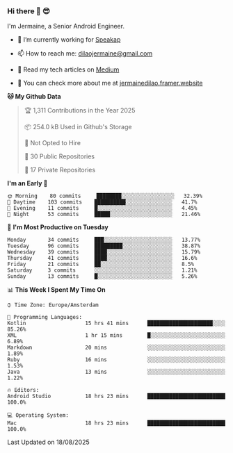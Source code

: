 ### Hi there 👋 😎
I'm Jermaine, a Senior Android Engineer.

- 🔭 I’m currently working for [Speakap](https://www.speakap.com/)

- 📫 How to reach me: dilaojermaine@gmail.com

- 📖 Read my tech articles on [Medium](https://jermainedilao.medium.com/)

- 👀 You can check more about me at [jermainedilao.framer.website](https://jermainedilao.framer.website)

<!--
**jermainedilao/jermainedilao** is a ✨ _special_ ✨ repository because its `README.md` (this file) appears on your GitHub profile.

Here are some ideas to get you started:

- 🔭 I’m currently working on ...
- 🌱 I’m currently learning ...
- 👯 I’m looking to collaborate on ...
- 🤔 I’m looking for help with ...
- 💬 Ask me about ...
- 📫 How to reach me: ...
- 😄 Pronouns: ...
- ⚡ Fun fact: ...
-->

<!--START_SECTION:waka-->
**🐱 My Github Data** 

> 🏆 1,311 Contributions in the Year 2025
 > 
> 📦 254.0 kB Used in Github's Storage 
 > 
> 🚫 Not Opted to Hire
 > 
> 📜 30 Public Repositories 
 > 
> 🔑 17 Private Repositories  
 > 
**I'm an Early 🐤** 

```text
🌞 Morning    80 commits     ████████░░░░░░░░░░░░░░░░░   32.39% 
🌆 Daytime    103 commits    ██████████░░░░░░░░░░░░░░░   41.7% 
🌃 Evening    11 commits     █░░░░░░░░░░░░░░░░░░░░░░░░   4.45% 
🌙 Night      53 commits     █████░░░░░░░░░░░░░░░░░░░░   21.46%

```
📅 **I'm Most Productive on Tuesday** 

```text
Monday       34 commits     ███░░░░░░░░░░░░░░░░░░░░░░   13.77% 
Tuesday      96 commits     █████████░░░░░░░░░░░░░░░░   38.87% 
Wednesday    39 commits     ████░░░░░░░░░░░░░░░░░░░░░   15.79% 
Thursday     41 commits     ████░░░░░░░░░░░░░░░░░░░░░   16.6% 
Friday       21 commits     ██░░░░░░░░░░░░░░░░░░░░░░░   8.5% 
Saturday     3 commits      ░░░░░░░░░░░░░░░░░░░░░░░░░   1.21% 
Sunday       13 commits     █░░░░░░░░░░░░░░░░░░░░░░░░   5.26%

```


📊 **This Week I Spent My Time On** 

```text
⌚︎ Time Zone: Europe/Amsterdam

💬 Programming Languages: 
Kotlin                   15 hrs 41 mins      █████████████████████░░░░   85.26% 
XML                      1 hr 15 mins        █░░░░░░░░░░░░░░░░░░░░░░░░   6.89% 
Markdown                 20 mins             ░░░░░░░░░░░░░░░░░░░░░░░░░   1.89% 
Ruby                     16 mins             ░░░░░░░░░░░░░░░░░░░░░░░░░   1.53% 
Java                     13 mins             ░░░░░░░░░░░░░░░░░░░░░░░░░   1.22%

🔥 Editors: 
Android Studio           18 hrs 23 mins      █████████████████████████   100.0%

💻 Operating System: 
Mac                      18 hrs 23 mins      █████████████████████████   100.0%

```


 Last Updated on 18/08/2025
<!--END_SECTION:waka-->

